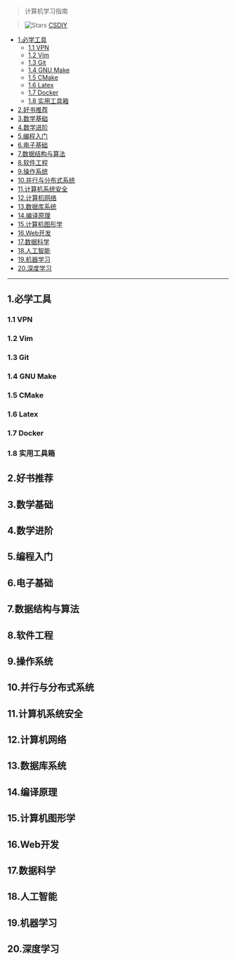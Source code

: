 > 计算机学习指南



> ![Stars](https://img.shields.io/github/stars/PKUFlyingPig/cs-self-learning)
> [CSDIY](https://csdiy.wiki/)



- [1.必学工具](#1必学工具)
  - [1.1 VPN](#11-vpn)
  - [1.2 Vim](#12-vim)
  - [1.3 Git](#13-git)
  - [1.4 GNU Make](#14-gnu-make)
  - [1.5 CMake](#15-cmake)
  - [1.6 Latex](#16-latex)
  - [1.7 Docker](#17-docker)
  - [1.8 实用工具箱](#18-实用工具箱)
- [2.好书推荐](#2好书推荐)
- [3.数学基础](#3数学基础)
- [4.数学进阶](#4数学进阶)
- [5.编程入门](#5编程入门)
- [6.电子基础](#6电子基础)
- [7.数据结构与算法](#7数据结构与算法)
- [8.软件工程](#8软件工程)
- [9.操作系统](#9操作系统)
- [10.并行与分布式系统](#10并行与分布式系统)
- [11.计算机系统安全](#11计算机系统安全)
- [12.计算机网络](#12计算机网络)
- [13.数据库系统](#13数据库系统)
- [14.编译原理](#14编译原理)
- [15.计算机图形学](#15计算机图形学)
- [16.Web开发](#16web开发)
- [17.数据科学](#17数据科学)
- [18.人工智能](#18人工智能)
- [19.机器学习](#19机器学习)
- [20.深度学习](#20深度学习)

---

## 1.必学工具

### 1.1 VPN


### 1.2 Vim


### 1.3 Git


### 1.4 GNU Make


### 1.5 CMake


### 1.6 Latex


### 1.7 Docker

### 1.8 实用工具箱

## 2.好书推荐



## 3.数学基础



## 4.数学进阶


## 5.编程入门


## 6.电子基础


## 7.数据结构与算法



## 8.软件工程



## 9.操作系统


## 10.并行与分布式系统


## 11.计算机系统安全


## 12.计算机网络


## 13.数据库系统


## 14.编译原理


## 15.计算机图形学


## 16.Web开发


## 17.数据科学


## 18.人工智能

## 19.机器学习


## 20.深度学习

